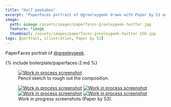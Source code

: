 ```yaml
---
title: "Half peekaboo"
excerpt: "PaperFaces portrait of @greeleygeek drawn with Paper by 53 on an iPad."
image: 
  path: &image /assets/images/paperfaces-greeleygeek-twitter.jpg 
  feature: *image
  thumbnail: /assets/images/paperfaces-greeleygeek-twitter-150.jpg
tags: [portrait, illustration, Paper by 53]
---
```


PaperFaces portrait of [@greeleygeek](http://twitter.com/greeleygeek).

{% include boilerplate/paperfaces-2.md %}

<figure>
	<a href="/assets/images/paperfaces-greeleygeek-process-1-lg.jpg"><img src="/assets/images/paperfaces-greeleygeek-process-1-750.jpg" alt="Work in process screenshot"></a>
	<figcaption>Pencil sketch to rough out the composition.</figcaption>
</figure>

<figure class="half">
	<a href="/assets/images/paperfaces-greeleygeek-process-2-lg.jpg"><img src="/assets/images/paperfaces-greeleygeek-process-2-600.jpg" alt="Work in process screenshot"></a>
	<a href="/assets/images/paperfaces-greeleygeek-process-3-lg.jpg"><img src="/assets/images/paperfaces-greeleygeek-process-3-600.jpg" alt="Work in process screenshot"></a>
	<a href="/assets/images/paperfaces-greeleygeek-process-4-lg.jpg"><img src="/assets/images/paperfaces-greeleygeek-process-4-600.jpg" alt="Work in process screenshot"></a>
	<a href="/assets/images/paperfaces-greeleygeek-process-5-lg.jpg"><img src="/assets/images/paperfaces-greeleygeek-process-5-600.jpg" alt="Work in process screenshot"></a>
	<figcaption>Work in progress screenshots (Paper by 53).</figcaption>
</figure>
